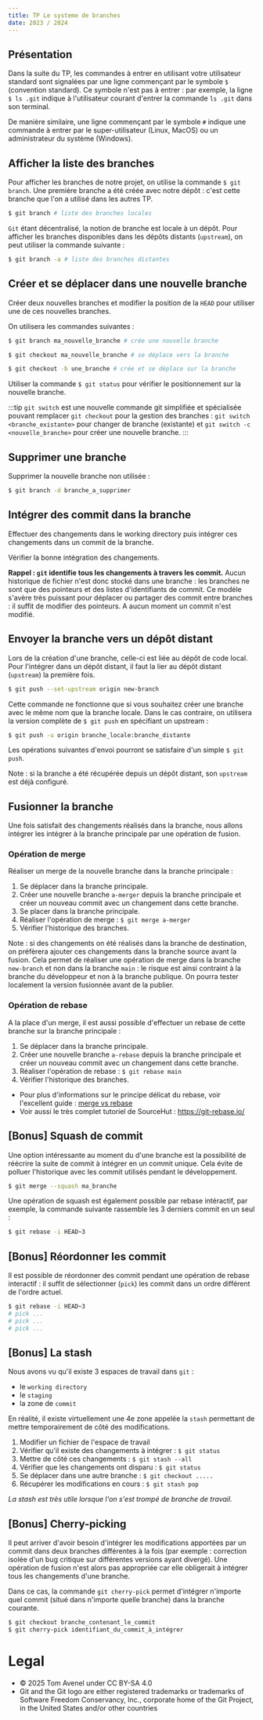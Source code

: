 ```yaml
---
title: TP Le systeme de branches
date: 2023 / 2024
---
```


## Présentation

Dans la suite du TP, les commandes à entrer en utilisant votre utilisateur standard sont signalées par une ligne commençant par le symbole `$` (convention standard). Ce symbole n'est pas à entrer : par exemple, la ligne `$ ls .git` indique à l'utilisateur courant d'entrer la commande `ls .git` dans son terminal.

De manière similaire, une ligne commençant par le symbole `#` indique une commande à entrer par le super-utilisateur (Linux, MacOS) ou un administrateur du système (Windows).

## Afficher la liste des branches

Pour afficher les branches de notre projet, on utilise la commande `$ git branch`. Une première branche a été créée avec notre dépôt : c'est cette branche que l'on a utilisé dans les autres TP.

```sh
$ git branch # liste des branches locales
```

`Git` étant décentralisé, la notion de branche est locale à un dépôt. Pour afficher les branches disponibles dans les dépôts distants (`upstream`), on peut utiliser la commande suivante :

```sh
$ git branch -a # liste des branches distantes
```

## Créer et se déplacer dans une nouvelle branche

Créer deux nouvelles branches et modifier la position de la `HEAD` pour utiliser une de ces nouvelles branches.

On utilisera les commandes suivantes :

```sh
$ git branch ma_nouvelle_branche # crée une nouvelle branche
```

```sh
$ git checkout ma_nouvelle_branche # se déplace vers la branche
```

```sh
$ git checkout -b une_branche # crée et se déplace sur la branche
```

Utiliser la commande `$ git status` pour vérifier le positionnement sur la nouvelle branche.

:::tip
`git switch` est une nouvelle commande git simplifiée et spécialisée pouvant remplacer `git checkout` pour la gestion des branches : `git switch <branche_existante>` pour changer de branche (existante) et `git switch -c <nouvelle_branche>` pour créer une nouvelle branche.
:::

## Supprimer une branche

Supprimer la nouvelle branche non utilisée :

```sh
$ git branch -d branche_a_supprimer
```

## Intégrer des commit dans la branche

Effectuer des changements dans le working directory puis intégrer ces changements dans un commit de la branche.

Vérifier la bonne intégration des changements.

**Rappel : `git` identifie tous les changements à travers les commit.** Aucun historique de fichier n'est donc stocké dans une branche : les branches ne sont que des pointeurs et des listes d'identifiants de commit. Ce modèle s'avère très puissant pour déplacer ou partager des commit entre branches : il suffit de modifier des pointeurs. A aucun moment un commit n'est modifié.

## Envoyer la branche vers un dépôt distant

Lors de la création d'une branche, celle-ci est liée au dépôt de code local.
Pour l'intégrer dans un dépôt distant, il faut la lier au dépôt distant (`upstream`) la première fois.

```sh
$ git push --set-upstream origin new-branch
```

Cette commande ne fonctionne que si vous souhaitez créer une branche avec le même nom que la branche locale. Dans le cas contraire, on utilisera la version complète de `$ git push` en spécifiant un upstream :

```sh
$ git push -u origin branche_locale:branche_distante
```

Les opérations suivantes d'envoi pourront se satisfaire d'un simple `$ git push`.

Note : si la branche a été récupérée depuis un dépôt distant, son `upstream` est déjà configuré.

## Fusionner la branche

Une fois satisfait des changements réalisés dans la branche, nous allons intégrer les intégrer à la branche principale par une opération de fusion.

### Opération de merge

Réaliser un merge de la nouvelle branche dans la branche principale :

1. Se déplacer dans la branche principale.
2. Créer une nouvelle branche `a-merger` depuis la branche principale et créer un nouveau commit avec un changement dans cette branche.
3. Se placer dans la branche principale.
4. Réaliser l'opération de merge : `$ git merge a-merger`
5. Vérifier l'historique des branches.

Note : si des changements on été réalisés dans la branche de destination, on préfèrera ajouter ces changements dans la branche source avant la fusion. Cela permet de réaliser une opération de merge dans la branche `new-branch` et non dans la branche `main` : le risque est ainsi contraint à la branche du développeur et non à la branche publique. On pourra tester localement la version fusionnée avant de la publier.

### Opération de rebase

A la place d'un merge, il est aussi possible d'effectuer un rebase de cette branche sur la branche principale :

1. Se déplacer dans la branche principale.
2. Créer une nouvelle branche `a-rebase` depuis la branche principale et créer un nouveau commit avec un changement dans cette branche.
3. Réaliser l'opération de rebase : `$ git rebase main`
4. Vérifier l'historique des branches.

- Pour plus d'informations sur le principe délicat du rebase, voir l'excellent guide : [merge vs rebase](https://www.atlassian.com/fr/git/tutorials/merging-vs-rebasing)
- Voir aussi le très complet tutoriel de SourceHut : <https://git-rebase.io/>

## [Bonus] Squash de commit

Une option intéressante au moment du d'une branche est la possibilité de réécrire la suite de commit à intégrer en un commit unique. Cela évite de polluer l'historique avec les commit utilisés pendant le développement.

```sh
$ git merge --squash ma_branche
```

Une opération de squash est également possible par rebase intéractif, par exemple, la commande suivante rassemble les 3 derniers commit en un seul :

```sh
$ git rebase -i HEAD~3
```

## [Bonus] Réordonner les commit

Il est possible de réordonner des commit pendant une opération de rebase interactif : il suffit de sélectionner (`pick`) les commit dans un ordre différent de l'ordre actuel.

```sh
$ git rebase -i HEAD~3
# pick ...
# pick ...
# pick ...
```

## [Bonus] La stash

Nous avons vu qu'il existe 3 espaces de travail dans `git` :

- le `working directory`
- le `staging`
- la zone de `commit`

En réalité, il existe virtuellement une 4e zone appelée la `stash` permettant de mettre temporairement de côté des modifications.

1. Modifier un fichier de l'espace de travail
2. Vérifier qu'il existe des changements à intégrer : `$ git status`
3. Mettre de côté ces changements : `$ git stash --all`
4. Vérifier que les changements ont disparu : `$ git status`
5. Se déplacer dans une autre branche : `$ git checkout .....`
6. Récupérer les modifications en cours : `$ git stash pop`

_La stash est très utile lorsque l'on s'est trompé de branche de travail._

## [Bonus] Cherry-picking

Il peut arriver d'avoir besoin d'intégrer les modifications apportées par un commit dans deux branches différentes à la fois (par exemple : correction isolée d'un bug critique sur différentes versions ayant divergé). Une opération de fusion n'est alors pas appropriée car elle obligerait à intégrer tous les changements d'une branche.

Dans ce cas, la commande `git cherry-pick` permet d'intégrer n'importe quel commit (situé dans n'importe quelle branche) dans la branche courante.

```sh
$ git checkout branche_contenant_le_commit
$ git cherry-pick identifiant_du_commit_à_intégrer
```

# Legal

- © 2025 Tom Avenel under CC  BY-SA 4.0
- Git and the Git logo are either registered trademarks or trademarks of Software Freedom Conservancy, Inc., corporate home of the Git Project, in the United States and/or other countries

